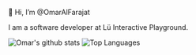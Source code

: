👋 Hi, I’m @OmarAlFarajat

I am a software developer at Lü Interactive Playground. 

![Omar's github stats](https://github-readme-stats.vercel.app/api?username=OmarALFA&count_private=true&hide=issues)
![Top Languages](https://github-readme-stats.vercel.app/api/top-langs/?username=OmarALFA&layout=compact)
